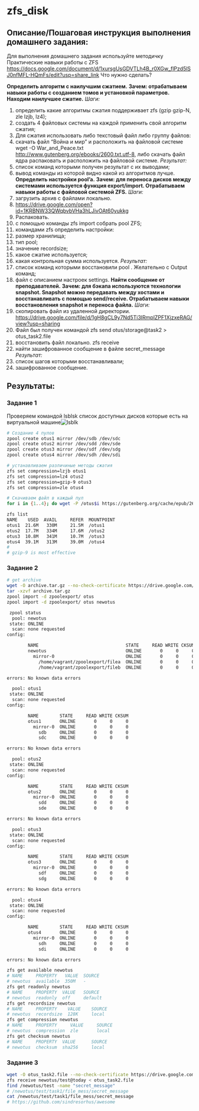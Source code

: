 
# zfs_disk

## Описание/Пошаговая инструкция выполнения домашнего задания:
Для выполнения домашнего задания используйте методичку
Практические навыки работы с ZFS https://docs.google.com/document/d/1xursgUsGDVTLh4B_r0XGw_flPzd5lSJ0nfMFL-HQmFs/edit?usp=share_link
Что нужно сделать?

**Определить алгоритм с наилучшим сжатием.**
**Зачем: отрабатываем навыки работы с созданием томов и установкой параметров. Находим наилучшее сжатие.**
_Шаги:_
1. определить какие алгоритмы сжатия поддерживает zfs (gzip gzip-N, zle lzjb, lz4);
2. создать 4 файловых системы на каждой применить свой алгоритм сжатия;
3. Для сжатия использовать либо текстовый файл либо группу файлов:
4. скачать файл “Война и мир” и расположить на файловой системе wget -O War_and_Peace.txt http://www.gutenberg.org/ebooks/2600.txt.utf-8, либо скачать файл ядра распаковать и расположить на файловой системе.
_Результат:_
1. список команд которыми получен результат с их выводами;
2. вывод команды из которой видно какой из алгоритмов лучше.
**Определить настройки pool’a.**
**Зачем: для переноса дисков между системами используется функция export/import. Отрабатываем навыки работы с файловой системой ZFS.**
_Шаги:_
1. загрузить архив с файлами локально.
2. https://drive.google.com/open?id=1KRBNW33QWqbvbVHa3hLJivOAt60yukkg
3. Распаковать.
4. с помощью команды zfs import собрать pool ZFS;
5. командами zfs определить настройки:
6. размер хранилища;
7. тип pool;
8. значение recordsize;
9. какое сжатие используется;
10. какая контрольная сумма используется.
_Результат:_
1. список команд которыми восстановили pool . Желательно с Output команд;
2. файл с описанием настроек settings.
**Найти сообщение от преподавателей.**
**Зачем: для бэкапа используются технологии snapshot. Snapshot можно передавать между хостами и восстанавливать с помощью send/receive. Отрабатываем навыки восстановления snapshot и переноса файла.**
_Шаги:_
1. скопировать файл из удаленной директории. https://drive.google.com/file/d/1gH8gCL9y7Nd5Ti3IRmplZPF1XjzxeRAG/view?usp=sharing
2. Файл был получен командой zfs send otus/storage@task2 > otus_task2.file
3. восстановить файл локально. zfs receive
4. найти зашифрованное сообщение в файле secret_message
_Результат:_
1. список шагов которыми восстанавливали;
2. зашифрованное сообщение.


## Результаты:

### Задание 1
Проверяем командой lsblsk список доступных дисков которые есть на виртуальной машине![lsblk](https://user-images.githubusercontent.com/85576634/234539582-461ff77c-40dc-42e8-8ecf-8f13a34dbdf3.jpg)
```bash
# Создание 4 пулов
zpool create otus1 mirror /dev/sdb /dev/sdc
zpool create otus2 mirror /dev/sdd /dev/sde
zpool create otus3 mirror /dev/sdf /dev/sdg
zpool create otus4 mirror /dev/sdh /dev/sdi

# устанавливаем различиные методы сжатия
zfs set compression=lzjb otus1
zfs set compression=lz4 otus2
zfs set compression=gzip-9 otus3
zfs set compression=zle otus4

# Скачиваем файл в каждый пул
for i in {1..4}; do wget -P /otus$i https://gutenberg.org/cache/epub/2600/pg2600.converter.log; done

zfs list
NAME    USED  AVAIL     REFER  MOUNTPOINT
otus1  21.6M   330M     21.5M  /otus1
otus2  17.7M   334M     17.6M  /otus2
otus3  10.8M   341M     10.7M  /otus3
otus4  39.1M   313M     39.0M  /otus4
#
# gzip-9 is most effective
```

### Задание 2

```bash
# get archive
wget -O archive.tar.gz --no-check-certificate https://drive.google.com/u/0/uc?id=1KRBNW33QWqbvbVHa3hLJivOAt60yukkg&export=download
tar -xzvf archive.tar.gz
zpool import -d zpoolexport/ otus
zpool import -d zpoolexport/ otus newotus

 zpool status
  pool: newotus
 state: ONLINE
  scan: none requested
config:

        NAME                                 STATE     READ WRITE CKSUM
        newotus                              ONLINE       0     0     0
          mirror-0                           ONLINE       0     0     0
            /home/vagrant/zpoolexport/filea  ONLINE       0     0     0
            /home/vagrant/zpoolexport/fileb  ONLINE       0     0     0

errors: No known data errors

  pool: otus1
 state: ONLINE
  scan: none requested
config:

        NAME        STATE     READ WRITE CKSUM
        otus1       ONLINE       0     0     0
          mirror-0  ONLINE       0     0     0
            sdb     ONLINE       0     0     0
            sdc     ONLINE       0     0     0

errors: No known data errors

  pool: otus2
 state: ONLINE
  scan: none requested
config:

        NAME        STATE     READ WRITE CKSUM
        otus2       ONLINE       0     0     0
          mirror-0  ONLINE       0     0     0
            sdd     ONLINE       0     0     0
            sde     ONLINE       0     0     0

errors: No known data errors

  pool: otus3
 state: ONLINE
  scan: none requested
config:

        NAME        STATE     READ WRITE CKSUM
        otus3       ONLINE       0     0     0
          mirror-0  ONLINE       0     0     0
            sdf     ONLINE       0     0     0
            sdg     ONLINE       0     0     0

errors: No known data errors

  pool: otus4
 state: ONLINE
  scan: none requested
config:

        NAME        STATE     READ WRITE CKSUM
        otus4       ONLINE       0     0     0
          mirror-0  ONLINE       0     0     0
            sdh     ONLINE       0     0     0
            sdi     ONLINE       0     0     0

errors: No known data errors

zfs get available newotus
# NAME     PROPERTY   VALUE  SOURCE
# newotus  available  350M   -     
zfs get readonly newotus
# NAME     PROPERTY  VALUE   SOURCE 
# newotus  readonly  off     default
zfs get recordsize newotus
# NAME     PROPERTY    VALUE    SOURCE
# newotus  recordsize  128K     local 
zfs get compression newotus
# NAME     PROPERTY     VALUE     SOURCE
# newotus  compression  zle       local 
zfs get checksum newotus
# NAME     PROPERTY  VALUE      SOURCE
# newotus  checksum  sha256     local 
```

### Задание 3

```bash
wget -O otus_task2.file --no-check-certificate https://drive.google.com/u/0/uc?id=1gH8gCL9y7Nd5Ti3IRmplZPF1XjzxeRAG&export=download
zfs receive newotus/test@today < otus_task2.file
find /newotus/test -name "secret_message"
# /newotus/test/task1/file_mess/secret_message
cat /newotus/test/task1/file_mess/secret_message
# https://github.com/sindresorhus/awesome
```
